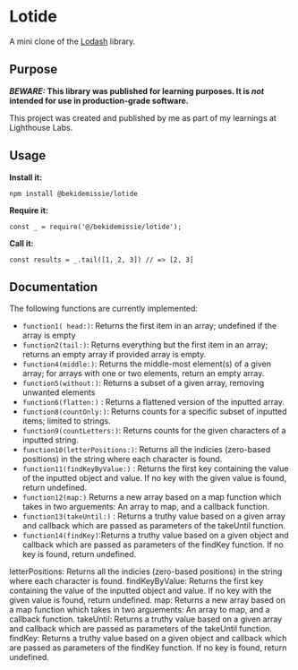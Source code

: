 # Lotide

A mini clone of the [Lodash](https://lodash.com) library.

## Purpose

**_BEWARE:_ This library was published for learning purposes. It is _not_ intended for use in production-grade software.**

This project was created and published by me as part of my learnings at Lighthouse Labs. 

## Usage

**Install it:**

`npm install @bekidemissie/lotide`

**Require it:**

`const _ = require('@/bekidemissie/lotide');`

**Call it:**

`const results = _.tail([1, 2, 3]) // => [2, 3]`

## Documentation

The following functions are currently implemented:

* `function1( head:)`: Returns the first item in an array; undefined if the array is empty
* `function2(tail:)`: Returns everything but the first item in an array; returns an empty array if provided array is empty.
* `function4(middle:)`: Returns the middle-most element(s) of a given array; for arrays with one or two elements, return an empty array.
* `function5(without:)`: Returns a subset of a given array, removing unwanted elements
* `function6(flatten:)` : Returns a flattened version of the inputted array.
* `function8(countOnly:)`: Returns counts for a specific subset of inputted items; limited to strings.
* `function9(countLetters:)`: Returns counts for the given characters of a inputted string.
* `function10(letterPositions:)`: Returns all the indicies (zero-based positions) in the string where each character is found.
* `function11(findKeyByValue:)` : Returns the first key containing the value of the inputted object and value. If no key with the given value is found, return undefined.
* `function12(map:)`  Returns a new array based on a map function which takes in two arguements: An array to map, and a callback function.
* `function13(takeUntil:)` : Returns a truthy value based on a given array and callback which are passed as parameters of the takeUntil function.
* `function14(findKey)`:Returns a truthy value based on a given object and callback which are passed as parameters of the findKey function. If no key is found, return undefined.



letterPositions: Returns all the indicies (zero-based positions) in the string where each character is found.
findKeyByValue: Returns the first key containing the value of the inputted object and value. If no key with the given value is found, return undefined.
map: Returns a new array based on a map function which takes in two arguements: An array to map, and a callback function.
takeUntil: Returns a truthy value based on a given array and callback which are passed as parameters of the takeUntil function.
findKey: Returns a truthy value based on a given object and callback which are passed as parameters of the findKey function. If no key is found, return undefined.